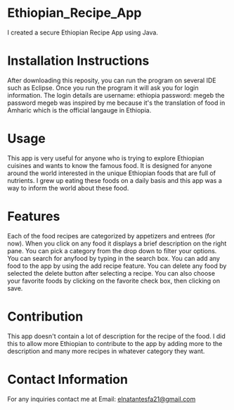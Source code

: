 # Ethiopian_Recipe_App
I created a secure Ethiopian Recipe App using Java.

# Installation Instructions
After downloading this reposity, you can run the program on several IDE such as Eclipse. Once you run the program it will ask you for login information. 
The login details are username: ethiopia
                      password: megeb
the password megeb was inspired by me because it's the translation of food in Amharic which is the official langauge in Ethiopia.

# Usage
This app is very useful for anyone who is trying to explore Ethiopian cuisines and wants to know
the famous food. It is designed for anyone around the world interested in the unique Ethiopian foods
that are full of nutrients. I grew up eating these foods on a daily basis and this app was a way to inform the world about these food. 

# Features
Each of the food recipes are categorized by appetizers and entrees (for now).
When you click on any food it displays a brief description on the right pane.
You can pick a category from the drop down to filter your options.
You can search for anyfood by typing in the search box.
You can add any food to the app by using the add recipe feature.
You can delete any food by selected the delete button after selecting a recipe.
You can also choose your favorite foods by clicking on the favorite check box, then clicking on save.

# Contribution
This app doesn't contain a lot of description for the recipe of the food. I did this to allow more Ethiopian to contribute to the app by adding more to the description and many more recipes in whatever category they want.

# Contact Information
For any inquiries contact me at
Email: elnatantesfa21@gmail.com
